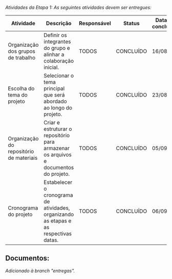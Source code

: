 _Atividades da Etapa 1: As seguintes atividades devem ser entregues:_

| Atividade | Descrição | Responsável | Status | Data da conclusão |
| --- | --- | --- | --- | --- |
| Organização dos grupos de trabalho | Definir os integrantes do grupo e alinhar a colaboração inicial. | TODOS | CONCLUÍDO | 16/08/24 |
| Escolha do tema do projeto | Selecionar o tema principal que será abordado ao longo do projeto. | TODOS | CONCLUÍDO | 23/08/24 |
| Organização do repositório de materiais | Criar e estruturar o repositório para armazenar os arquivos e documentos do projeto. | TODOS | CONCLUÍDO | 05/09/24 |
| Cronograma do projeto | Estabelecer o cronograma de atividades, organizando as etapas e as respectivas datas. | TODOS | CONCLUÍDO | 06/09/24 |

## Documentos:

*Adicionado à branch "entregas".*
